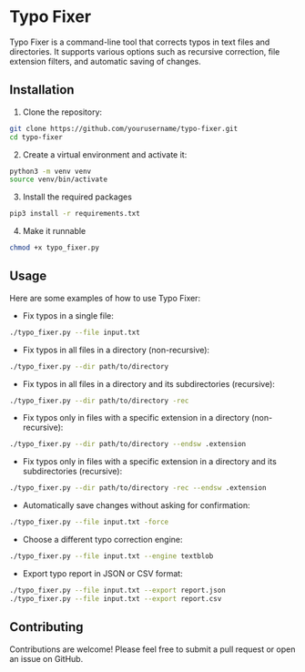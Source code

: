 # Typo Fixer

Typo Fixer is a command-line tool that corrects typos in text files and directories. It supports various options such as recursive correction, file extension filters, and automatic saving of changes.

## Installation

1. Clone the repository:


```bash
git clone https://github.com/yourusername/typo-fixer.git
cd typo-fixer
```


2. Create a virtual environment and activate it:

```bash
python3 -m venv venv
source venv/bin/activate
```

3. Install the required packages
```bash
pip3 install -r requirements.txt
```

4. Make it runnable
```sh
chmod +x typo_fixer.py
```

## Usage
Here are some examples of how to use Typo Fixer:

- Fix typos in a single file:
```bash
./typo_fixer.py --file input.txt
```
- Fix typos in all files in a directory (non-recursive):
```bash
./typo_fixer.py --dir path/to/directory
```

- Fix typos in all files in a directory and its subdirectories (recursive):
```sh
./typo_fixer.py --dir path/to/directory -rec
```

- Fix typos only in files with a specific extension in a directory (non-recursive):
```sh
./typo_fixer.py --dir path/to/directory --endsw .extension
```

- Fix typos only in files with a specific extension in a directory and its subdirectories (recursive):
```sh
./typo_fixer.py --dir path/to/directory -rec --endsw .extension
```

- Automatically save changes without asking for confirmation:
```sh
./typo_fixer.py --file input.txt -force
```

- Choose a different typo correction engine:
```sh
./typo_fixer.py --file input.txt --engine textblob
```

- Export typo report in JSON or CSV format:
```sh
./typo_fixer.py --file input.txt --export report.json
./typo_fixer.py --file input.txt --export report.csv
```



## Contributing

Contributions are welcome! Please feel free to submit a pull request or open an issue on GitHub.


